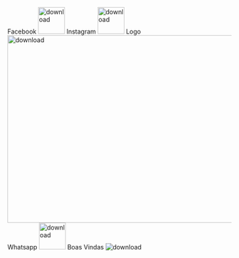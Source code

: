 Facebook <img width="60" height="60" alt="download" src="https://github.com/user-attachments/assets/705e7495-b344-4738-85dd-ba07d05d4516" />
Instagram <img width="60" height="60" alt="download" src="https://github.com/user-attachments/assets/2ec3a79c-08a6-490d-9b30-51a763c9d7c1" />
Logo <img width="906" height="421" alt="download" src="https://github.com/user-attachments/assets/863224cb-babb-44a9-8a84-034e8b85d006" />
Whatsapp <img width="60" height="60" alt="download" src="https://github.com/user-attachments/assets/b47c4181-6b4b-449d-bebb-00ed61ee4edd" />
Boas Vindas ![download](https://github.com/user-attachments/assets/d2272bff-0ad4-4253-ba83-691d013f2467)
